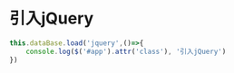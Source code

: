 # 引入jQuery

```js
this.dataBase.load('jquery',()=>{
	console.log($('#app').attr('class'), '引入jQuery')
})
```